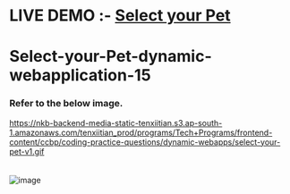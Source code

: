 # LIVE DEMO :- <a href="https://selectpet1.ccbp.tech/">Select your Pet</a>
# Select-your-Pet-dynamic-webapplication-15


### Refer to the below image.</br>
https://nkb-backend-media-static-tenxiitian.s3.ap-south-1.amazonaws.com/tenxiitian_prod/programs/Tech+Programs/frontend-content/ccbp/coding-practice-questions/dynamic-webapps/select-your-pet-v1.gif</br></br></br>
![image](https://user-images.githubusercontent.com/46521639/119016941-1efdc280-b9b8-11eb-955e-10ded352a8af.png)
